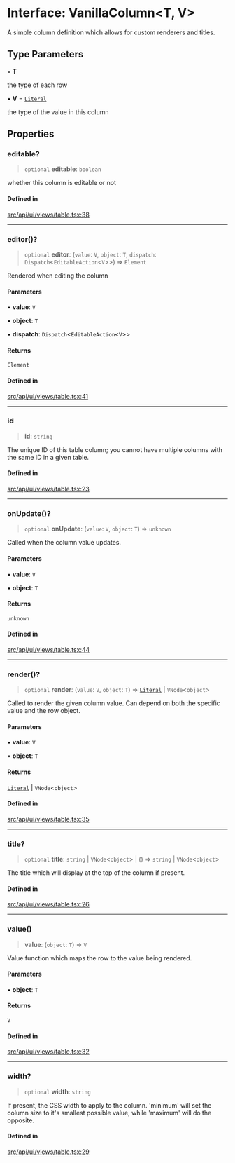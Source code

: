 # Interface: VanillaColumn\<T, V\>

A simple column definition which allows for custom renderers and titles.

## Type Parameters

• **T**

the type of each row

• **V** = [`Literal`](../../expressions/type-aliases/Literal.md)

the type of the value in this column

## Properties

### editable?

> `optional` **editable**: `boolean`

whether this column is editable or not

#### Defined in

[src/api/ui/views/table.tsx:38](https://github.com/blacksmithgu/datacore/blob/b2f12b09abf3864956181ba4f5c7075bc281ce27/src/api/ui/views/table.tsx#L38)

***

### editor()?

> `optional` **editor**: (`value`: `V`, `object`: `T`, `dispatch`: `Dispatch`\<`EditableAction`\<`V`\>\>) => `Element`

Rendered when editing the column

#### Parameters

• **value**: `V`

• **object**: `T`

• **dispatch**: `Dispatch`\<`EditableAction`\<`V`\>\>

#### Returns

`Element`

#### Defined in

[src/api/ui/views/table.tsx:41](https://github.com/blacksmithgu/datacore/blob/b2f12b09abf3864956181ba4f5c7075bc281ce27/src/api/ui/views/table.tsx#L41)

***

### id

> **id**: `string`

The unique ID of this table column; you cannot have multiple columns with the same ID in a given table.

#### Defined in

[src/api/ui/views/table.tsx:23](https://github.com/blacksmithgu/datacore/blob/b2f12b09abf3864956181ba4f5c7075bc281ce27/src/api/ui/views/table.tsx#L23)

***

### onUpdate()?

> `optional` **onUpdate**: (`value`: `V`, `object`: `T`) => `unknown`

Called when the column value updates.

#### Parameters

• **value**: `V`

• **object**: `T`

#### Returns

`unknown`

#### Defined in

[src/api/ui/views/table.tsx:44](https://github.com/blacksmithgu/datacore/blob/b2f12b09abf3864956181ba4f5c7075bc281ce27/src/api/ui/views/table.tsx#L44)

***

### render()?

> `optional` **render**: (`value`: `V`, `object`: `T`) => [`Literal`](../../expressions/type-aliases/Literal.md) \| `VNode`\<`object`\>

Called to render the given column value. Can depend on both the specific value and the row object.

#### Parameters

• **value**: `V`

• **object**: `T`

#### Returns

[`Literal`](../../expressions/type-aliases/Literal.md) \| `VNode`\<`object`\>

#### Defined in

[src/api/ui/views/table.tsx:35](https://github.com/blacksmithgu/datacore/blob/b2f12b09abf3864956181ba4f5c7075bc281ce27/src/api/ui/views/table.tsx#L35)

***

### title?

> `optional` **title**: `string` \| `VNode`\<`object`\> \| () => `string` \| `VNode`\<`object`\>

The title which will display at the top of the column if present.

#### Defined in

[src/api/ui/views/table.tsx:26](https://github.com/blacksmithgu/datacore/blob/b2f12b09abf3864956181ba4f5c7075bc281ce27/src/api/ui/views/table.tsx#L26)

***

### value()

> **value**: (`object`: `T`) => `V`

Value function which maps the row to the value being rendered.

#### Parameters

• **object**: `T`

#### Returns

`V`

#### Defined in

[src/api/ui/views/table.tsx:32](https://github.com/blacksmithgu/datacore/blob/b2f12b09abf3864956181ba4f5c7075bc281ce27/src/api/ui/views/table.tsx#L32)

***

### width?

> `optional` **width**: `string`

If present, the CSS width to apply to the column. 'minimum' will set the column size to it's smallest possible value, while 'maximum' will do the opposite.

#### Defined in

[src/api/ui/views/table.tsx:29](https://github.com/blacksmithgu/datacore/blob/b2f12b09abf3864956181ba4f5c7075bc281ce27/src/api/ui/views/table.tsx#L29)
